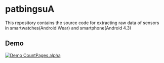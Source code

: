 # patbingsuA

This repository contains the source code for extracting raw data of sensors in smartwatches(Android Wear) and smartphone(Android 4.3)


## Demo
[![Demo CountPages alpha](https://gifs.com/gif/76ALG1)](https://vimeo.com/185487058)


